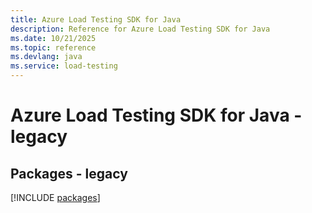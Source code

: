 ```yaml
---
title: Azure Load Testing SDK for Java
description: Reference for Azure Load Testing SDK for Java
ms.date: 10/21/2025
ms.topic: reference
ms.devlang: java
ms.service: load-testing
---
```

# Azure Load Testing SDK for Java - legacy
## Packages - legacy
[!INCLUDE [packages](load-testing-index.md)]